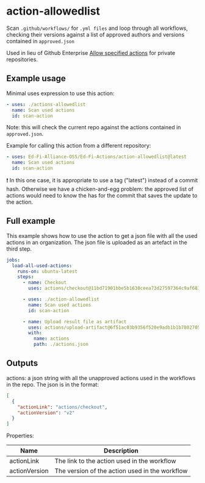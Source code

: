 # action-allowedlist

Scan `.github/workflows/` for `.yml files` and loop through all workflows,
checking their versions against a list of approved authors and versions
contained in `approved.json`

Used in lieu of Github Enterprise [Allow specified
actions](https://docs.github.com/en/repositories/managing-your-repositorys-settings-and-features/enabling-features-for-your-repository/managing-github-actions-settings-for-a-repository#allowing-specific-actions-to-run)
for private repositories.

## Example usage

Minimal uses expression to use this action:

``` yaml
- uses: ./actions-allowedlist
  name: Scan used actions
  id: scan-action
```

Note: this will check the current repo against the actions contained in
`approved.json`.

Example for calling this action from a different repository:

```yml
- uses: Ed-Fi-Alliance-OSS/Ed-Fi-Actions/action-allowedlist@latest
  name: Scan used actions
  id: scan-action
```

❗ In this one case, it is appropriate to use a tag ("latest") instead of a
commit hash. Otherwise we have a chicken-and-egg problem: the approved list of
actions would need to know the has for the commit that saves the update to the
action.

## Full example

This example shows how to use the action to get a json file with all the used
actions in an organization. The json file is uploaded as an artefact in the
third step.

``` yaml
jobs:
  load-all-used-actions:
    runs-on: ubuntu-latest
    steps:
      - name: Checkout
        uses: actions/checkout@11bd71901bbe5b1630ceea73d27597364c9af683 # v4.2.2

      - uses: ./action-allowedlist
        name: Scan used actions
        id: scan-action

      - name: Upload result file as artifact
        uses: actions/upload-artifact@6f51ac03b9356f520e9adb1b1b7802705f340c2b # v4.5.0
        with:
          name: actions
          path: ./actions.json
```

## Outputs

actions: a json string with all the unapproved actions used in the workflows in
the repo. The json is in the format:

``` json
[
  {
    "actionLink": "actions/checkout",
    "actionVersion": "v2"
  }
]
```

Properties:

| Name          | Description                                    |
| ------------- | ---------------------------------------------- |
| actionLink    | The link to the action used in the workflow    |
| actionVersion | The version of the action used in the workflow |
